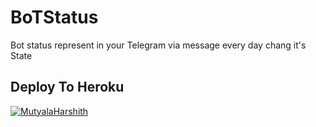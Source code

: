 # BoTStatus
Bot status represent in your Telegram via message every day chang it's State

## Deploy To Heroku 
[![MutyalaHarshith](https://user-images.githubusercontent.com/91818980/162686070-c0064258-1f97-4ddd-b3f4-87f7524cdaf0.png)](https://heroku.com/deploy)
